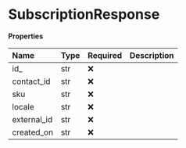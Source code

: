 # SubscriptionResponse

**Properties**

| Name        | Type | Required | Description |
| :---------- | :--- | :------- | :---------- |
| id\_        | str  | ❌       |             |
| contact_id  | str  | ❌       |             |
| sku         | str  | ❌       |             |
| locale      | str  | ❌       |             |
| external_id | str  | ❌       |             |
| created_on  | str  | ❌       |             |

<!-- This file was generated by liblab | https://liblab.com/ -->
